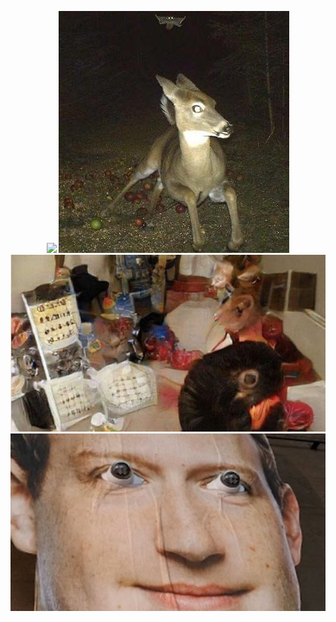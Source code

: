 <p align="center" style="width=800; height=100;">
  <img src="https://avatars.githubusercontent.com/u/41675181?v=4"/>
  <img src="./intense.jpg"/>
  <img src="./name on thing.jpg"/>
  <img src="./privacy.jpeg"/>
<p>

